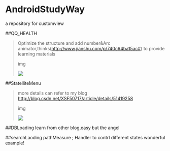 # AndroidStudyWay

a repository for customview

##QQ_HEALTH
>Optimize the structure and add number&Arc animator,thinks(http://www.jianshu.com/p/740c64ba15ac#) to provide learning materials<p>
>img <p>
![](https://github.com/xsfelvis/CusTomView_Animator/blob/master/customView/screenshot/qqhealth.gif) 

##StatelliteMenu
>more details can refer to my blog http://blog.csdn.net/XSF50717/article/details/51419258<p>
>img<p>
![](https://github.com/xsfelvis/CusTomView_Animator/blob/master/customView/screenshot/statelliteMenu.gif) 

##DBLoading
learn from other blog,easy but the angel

##searchLaoding
pathMeasure ; Handler to contrl different states wonderful example!
